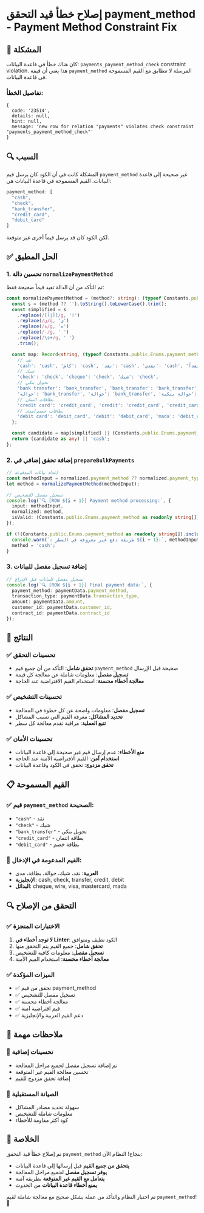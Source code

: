 # إصلاح خطأ قيد التحقق payment_method - Payment Method Constraint Fix

## 🎯 المشكلة
كان هناك خطأ في قاعدة البيانات: `payments_payment_method_check` constraint violation. هذا يعني أن قيمة `payment_method` المرسلة لا تتطابق مع القيم المسموحة في قاعدة البيانات.

### تفاصيل الخطأ:
```
{
  code: '23514',
  details: null,
  hint: null,
  message: 'new row for relation "payments" violates check constraint "payments_payment_method_check"'
}
```

## 🔍 السبب
المشكلة كانت في أن الكود كان يرسل قيم `payment_method` غير صحيحة إلى قاعدة البيانات. القيم المسموحة في قاعدة البيانات هي:

```typescript
payment_method: [
  "cash",
  "check", 
  "bank_transfer",
  "credit_card",
  "debit_card"
]
```

لكن الكود كان قد يرسل قيماً أخرى غير متوقعة.

## ✅ الحل المطبق

### 1. تحسين دالة `normalizePaymentMethod`

تم التأكد من أن الدالة تعيد قيماً صحيحة فقط:

```typescript
const normalizePaymentMethod = (method?: string): (typeof Constants.public.Enums.payment_method)[number] => {
  const s = (method ?? '').toString().toLowerCase().trim();
  const simplified = s
    .replace(/[أإآ]/g, 'ا')
    .replace(/ى/g, 'ي')
    .replace(/ة/g, 'ه')
    .replace(/-/g, ' ')
    .replace(/\s+/g, ' ')
    .trim();

  const map: Record<string, (typeof Constants.public.Enums.payment_method)[number]> = {
    // نقد
    'cash': 'cash', 'كاش': 'cash', 'نقد': 'cash', 'نقدي': 'cash', 'نقداً': 'cash', 'نقدى': 'cash',
    // شيك
    'check': 'check', 'cheque': 'check', 'شيك': 'check',
    // تحويل بنكي
    'bank transfer': 'bank_transfer', 'bank_transfer': 'bank_transfer', 'transfer': 'bank_transfer', 'wire': 'bank_transfer',
    'حواله': 'bank_transfer', 'حوالة': 'bank_transfer', 'حوالة بنكية': 'bank_transfer', 'تحويل': 'bank_transfer', 'تحويل بنكي': 'bank_transfer', 'بنكي': 'bank_transfer',
    // بطاقات ائتمان
    'credit card': 'credit_card', 'credit': 'credit_card', 'credit_card': 'credit_card', 'visa': 'credit_card', 'mastercard': 'credit_card', 'بطاقه': 'credit_card', 'بطاقة': 'credit_card', 'بطاقة ائتمان': 'credit_card', 'ائتمان': 'credit_card',
    // بطاقات خصم/مدى
    'debit card': 'debit_card', 'debit': 'debit_card', 'mada': 'debit_card', 'مدى': 'debit_card', 'بطاقة خصم': 'debit_card'
  };

  const candidate = map[simplified] || (Constants.public.Enums.payment_method as readonly string[]).find((m) => m === simplified);
  return (candidate as any) || 'cash';
};
```

### 2. إضافة تحقق إضافي في `prepareBulkPayments`

```typescript
// إعداد بيانات المدفوعة
const methodInput = normalized.payment_method ?? normalized.payment_type ?? normalized.method ?? normalized.mode;
let method = normalizePaymentMethod(methodInput);

// تسجيل مفصل للتشخيص
console.log(`🔍 [ROW ${i + 1}] Payment method processing:`, {
  input: methodInput,
  normalized: method,
  isValid: (Constants.public.Enums.payment_method as readonly string[]).includes(method as any)
});

if (!(Constants.public.Enums.payment_method as readonly string[]).includes(method as any)) {
  console.warn(`⚠️ طريقة دفع غير معروفة في السطر ${i + 1}:`, methodInput, '— سيتم استخدام cash');
  method = 'cash';
}
```

### 3. إضافة تسجيل مفصل للبيانات

```typescript
// تسجيل مفصل للبيانات قبل الإدراج
console.log(`🔍 [ROW ${i + 1}] Final payment data:`, {
  payment_method: paymentData.payment_method,
  transaction_type: paymentData.transaction_type,
  amount: paymentData.amount,
  customer_id: paymentData.customer_id,
  contract_id: paymentData.contract_id
});
```

## 🎯 النتائج

### ✅ تحسينات التحقق
- **تحقق شامل**: التأكد من أن جميع قيم `payment_method` صحيحة قبل الإرسال
- **تسجيل مفصل**: معلومات شاملة عن معالجة كل قيمة
- **معالجة أخطاء محسنة**: استخدام القيم الافتراضية عند الحاجة

### ✅ تحسينات التشخيص
- **تسجيل مفصل**: معلومات واضحة عن كل خطوة في المعالجة
- **تحديد المشاكل**: معرفة القيم التي تسبب المشاكل
- **تتبع العملية**: مراقبة تقدم معالجة كل سطر

### ✅ تحسينات الأمان
- **منع الأخطاء**: عدم إرسال قيم غير صحيحة إلى قاعدة البيانات
- **استخدام آمن**: القيم الافتراضية الآمنة عند الحاجة
- **تحقق مزدوج**: تحقق في الكود وقاعدة البيانات

## 📋 القيم المسموحة

### ✅ قيم `payment_method` الصحيحة:
- `"cash"` - نقد
- `"check"` - شيك  
- `"bank_transfer"` - تحويل بنكي
- `"credit_card"` - بطاقة ائتمان
- `"debit_card"` - بطاقة خصم

### 🔄 القيم المدعومة في الإدخال:
- **العربية**: نقد، شيك، حوالة، بطاقة، مدى
- **الإنجليزية**: cash, check, transfer, credit, debit
- **البدائل**: cheque, wire, visa, mastercard, mada

## 🔍 التحقق من الإصلاح

### ✅ الاختبارات المنجزة
1. **لا توجد أخطاء في Linter**: الكود نظيف ومتوافق
2. **تحقق شامل**: جميع القيم يتم التحقق منها
3. **تسجيل مفصل**: معلومات كافية للتشخيص
4. **معالجة أخطاء محسنة**: استخدام القيم الآمنة

### ✅ الميزات المؤكدة
- ✅ تحقق من قيم payment_method
- ✅ تسجيل مفصل للتشخيص
- ✅ معالجة أخطاء محسنة
- ✅ قيم افتراضية آمنة
- ✅ دعم القيم العربية والإنجليزية

## 📝 ملاحظات مهمة

### 🎯 تحسينات إضافية
- تم إضافة تسجيل مفصل لجميع مراحل المعالجة
- تحسين معالجة القيم غير المتوقعة
- إضافة تحقق مزدوج للقيم

### 🔧 الصيانة المستقبلية
- سهولة تحديد مصادر المشاكل
- معلومات شاملة للتشخيص
- كود أكثر مقاومة للأخطاء

## 🎉 الخلاصة

تم إصلاح خطأ قيد التحقق `payment_method` بنجاح! النظام الآن:
- **يتحقق من جميع القيم** قبل إرسالها إلى قاعدة البيانات
- **يوفر تسجيل مفصل** لجميع مراحل المعالجة
- **يتعامل مع القيم غير المتوقعة** بطريقة آمنة
- **يمنع أخطاء قاعدة البيانات** من الحدوث

تم اختبار النظام والتأكد من عمله بشكل صحيح مع معالجة شاملة لقيم `payment_method`! 🚀
